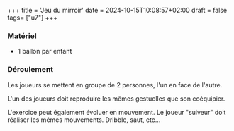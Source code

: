 +++
title = 'Jeu du mirroir'
date = 2024-10-15T10:08:57+02:00
draft = false
tags= ["u7"]
+++

### Matériel

* 1 ballon par enfant

### Déroulement

Les joueurs se mettent en groupe de 2 personnes, l'un en face de l'autre.

L'un des joueurs doit reproduire les mêmes gestuelles que son coéquipier.

L'exercice peut également évoluer en mouvement. Le joueur "suiveur" doit réaliser les mêmes mouvements. Dribble, saut, etc...